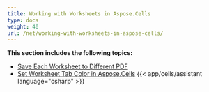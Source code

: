 ```yaml
---
title: Working with Worksheets in Aspose.Cells
type: docs
weight: 40
url: /net/working-with-worksheets-in-aspose-cells/
---
```


 **This section includes the following topics:** 
- [Save Each Worksheet to Different PDF](/cells/net/save-each-worksheet-to-different-pdf/)
- [Set Worksheet Tab Color in Aspose.Cells](/cells/net/set-worksheet-tab-color-in-aspose-cells/)
{{< app/cells/assistant language="csharp" >}}